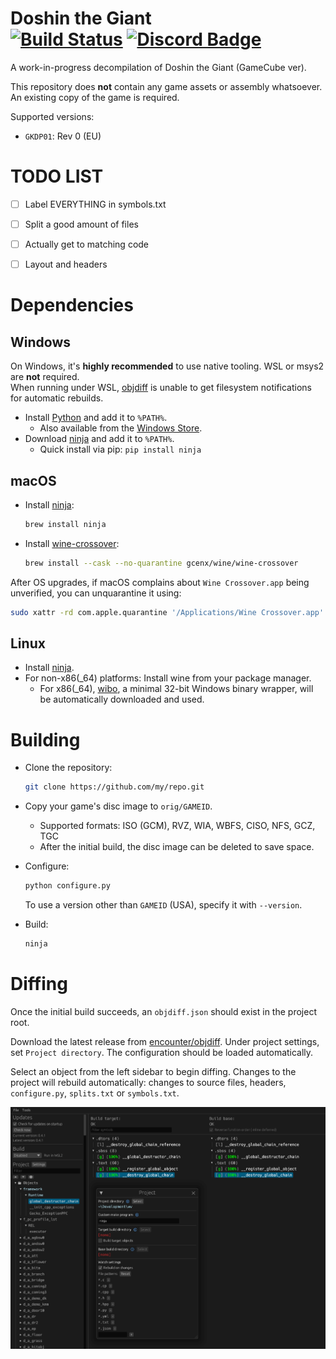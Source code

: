 Doshin the Giant  
[![Build Status]][actions] [![Discord Badge]][discord]
=============

[Build Status]: https://github.com/break-core/doshin-gc/actions/workflows/build.yml/badge.svg
[actions]: https://github.com/break-core/doshin-gc/actions/workflows/build.yml

[Discord Badge]: https://img.shields.io/discord/727908905392275526?color=%237289DA&logo=discord&logoColor=%23FFFFFF
[discord]: https://discord.gg/xq9ZkEjE9p

A work-in-progress decompilation of Doshin the Giant (GameCube ver).

This repository does **not** contain any game assets or assembly whatsoever. An existing copy of the game is required.

Supported versions:

- `GKDP01`: Rev 0 (EU)

TODO LIST
====
- [ ] Label EVERYTHING in symbols.txt

- [ ] Split a good amount of files

- [ ] Actually get to matching code

- [ ] Layout and headers

Dependencies
============

Windows
--------

On Windows, it's **highly recommended** to use native tooling. WSL or msys2 are **not** required.  
When running under WSL, [objdiff](#diffing) is unable to get filesystem notifications for automatic rebuilds.

- Install [Python](https://www.python.org/downloads/) and add it to `%PATH%`.
  - Also available from the [Windows Store](https://apps.microsoft.com/store/detail/python-311/9NRWMJP3717K).
- Download [ninja](https://github.com/ninja-build/ninja/releases) and add it to `%PATH%`.
  - Quick install via pip: `pip install ninja`

macOS
------

- Install [ninja](https://github.com/ninja-build/ninja/wiki/Pre-built-Ninja-packages):

  ```sh
  brew install ninja
  ```

- Install [wine-crossover](https://github.com/Gcenx/homebrew-wine):

  ```sh
  brew install --cask --no-quarantine gcenx/wine/wine-crossover
  ```

After OS upgrades, if macOS complains about `Wine Crossover.app` being unverified, you can unquarantine it using:

```sh
sudo xattr -rd com.apple.quarantine '/Applications/Wine Crossover.app'
```

Linux
------

- Install [ninja](https://github.com/ninja-build/ninja/wiki/Pre-built-Ninja-packages).
- For non-x86(_64) platforms: Install wine from your package manager.
  - For x86(_64), [wibo](https://github.com/decompals/wibo), a minimal 32-bit Windows binary wrapper, will be automatically downloaded and used.

Building
========

- Clone the repository:

  ```sh
  git clone https://github.com/my/repo.git
  ```

- Copy your game's disc image to `orig/GAMEID`.
  - Supported formats: ISO (GCM), RVZ, WIA, WBFS, CISO, NFS, GCZ, TGC
  - After the initial build, the disc image can be deleted to save space.

- Configure:

  ```sh
  python configure.py
  ```

  To use a version other than `GAMEID` (USA), specify it with `--version`.

- Build:

  ```sh
  ninja
  ```

Diffing
=======

Once the initial build succeeds, an `objdiff.json` should exist in the project root.

Download the latest release from [encounter/objdiff](https://github.com/encounter/objdiff). Under project settings, set `Project directory`. The configuration should be loaded automatically.

Select an object from the left sidebar to begin diffing. Changes to the project will rebuild automatically: changes to source files, headers, `configure.py`, `splits.txt` or `symbols.txt`.

![](assets/objdiff.png)
